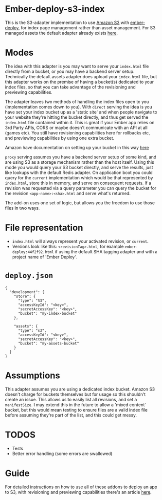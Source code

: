 # Ember-deploy-s3-index

This is the S3-adapter implementation to use [Amazon S3](http://aws.amazon.com/s3) with
[ember-deploy](https://github.com/levelbossmike/ember-deploy), for index page management rather than asset management. For S3 managed assets the default adapter already exists [here](https://github.com/LevelbossMike/ember-deploy-s3).

# Modes

The idea with this adapter is you may want to serve your `index.html` file directly from a bucket, or you may have a backend server setup. Technically the default assets adapter does upload your `index.html` file, but this adapter works on the premise of having a bucket(s) dedicated to your index files, so that you can take advantage of the revisioning and previewing capabilities. 

The adapter leaves two methods of handling the index files open to you (implementation comes down to you). With `direct` serving the idea is you have set your index bucket up as a 'static site' and when people navigate to your website they're hitting the bucket directly, and thus get served the `index.html` file contained within it. This is great if your Ember app relies on 3rd Party APIs, CORS or maybe doesn't communicate with an API at all (games etc). You still have revisioning capabilities here for rollbacks etc, and previewing capabilities by using one extra bucket. 

Amazon have documentation on setting up your bucket in this way [here](http://docs.aws.amazon.com/AmazonS3/latest/dev/WebsiteHosting.html) 

`proxy` serving assumes you have a backend server setup of some kind, and are using S3 as a storage mechanism rather than the host itself. Using this mode you would query your S3 bucket directly, and serve the results, just like lookups with the default Redis adapter. On application boot you could query for the `current` implementation which would be that represented by `index.html`, store this in memory, and serve on consequent requests. If a revision was requested via a query parameter you can query the bucket for the revision `<app-name>:<sha>.html` and serve what's returned.

The add-on uses one set of logic, but allows you the freedom to use those files in two ways. 

# File representation

- `index.html` will always represent your activated revision, or `current`.
- Versions look like this: `<revisionTag>.html`, for example `ember-deploy:44f2f92.html` if using the default SHA tagging adapter and with a project name of 'Ember Deploy'.  

# `deploy.json`

```
{
  "development": {
    "store": {
      "type": "S3",
      "accessKeyId": "<key>",
      "secretAccessKey": "<key>",
      "bucket": "my-index-bucket"
    },

    "assets": {
      "type": "s3",
      "accessKeyId": "<key>",
      "secretAccessKey": "<key>",
      "bucket": "my-assets-bucket"
    }
  }
}
``` 

# Assumptions 

This adapter assumes you are using a dedicated index bucket. Amazon S3 doesn't charge for buckets themselves but for usage so this shouldn't create an issue. This allows us to easily list all revisions, and set a `manifestSize`. I may extend this in the future to allow a 'mixed content' bucket, but this would mean testing to ensure files are a valid index file before assuming they're part of the list, and this could get messy.

# TODOS

- Tests
- Better error handling (some errors are swallowed)

# Guide 

For detailed instructions on how to use all of these addons to deploy an app to S3, with revisioning and previewing capabilities there's an article [here](http://kerrygallagher.co.uk/deploying-an-ember-cli-application-to-amazon-s3/).


